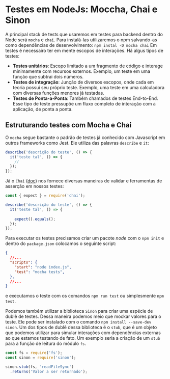 # Testes em NodeJs: Moccha, Chai e Sinon

A principal stack de tests que usaremos em testes para backend dentro do Node será `mocha` e `chai`.
Para instalá-las utilizaremos o npm salvando-as como dependências de desenvolvimento:
```npm instal -D mocha chai```
Em testes é necessairo ter em mente escopos de interações. Há algus tipos de testes:
- __Testes unitários__: Escopo limitado a um fragmento de código e interage minimamente com recursos externos. Exemplo,
um teste em uma função que subtrai dois números.
- __Testes de integração__: Junção de diversos escopos, onde cada em teoria possui seu próprio teste. Exemplo, uma teste em uma
calculadora com diversas funções menores já testadas.
- __Testes de Ponta-a-Ponta__: Também chamados de testes End-to-End. Esse tipo de teste pressupõe um fluxo completo de interação com
a aplicação, de ponta a ponta.

## Estruturando testes com Mocha e Chai
O `mocha` segue bastante o padrão de testes já conhecido com Javascript em outros frameworks como Jest. Ele utiliza
das palavras `describe` e `it`:
```js
describe('descrição do teste', () => {
  it('teste tal', () => {
    //
  });
});
```

Já o `Chai` ([doc](https://www.chaijs.com/api/bdd/)) nos fornece diversas maneiras de validar e ferramentas de asserção em nossos testes:
```js
const { expect } = require('chai');

describe('descrição do teste', () => {
  it('teste tal', () => {
    
    expect().equals();
  });
});
```

Para executar os testes precisamos criar um pacote _node_ com o `npm init` e dentro do `package.json` colocamos o seguinte script:
```json
{
  //...
  "scripts": {
    "start": "node index.js",
    "test": "mocha tests",
  },
  //...
}
```
e executamos o teste com os comandos `npm run test` ou simplesmente `npm test`.

Podemos também utilizar a biblioteca `Sinon` para criar uma espécie de dublê de testes. Dessa maneira podemos meio que mockar
valores para o teste. Ele pode ser instalado com o comando `npm install --save-dev sinon`. Um dos tipos de dublê dessa biblioteca
é o `stub`, que é um objeto que podemos utilizar para simular interações com dependências externas ao que estamos testando de fato.
Um exemplo seria a criação de um `stub` para a função de leitura do módulo `fs`.
```js
const fs = require('fs');
const sinon = require('sinon');

sinon.stub(fs, 'readFileSync')
  .returns('Valor a ser retornado');
```